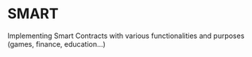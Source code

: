 # SMART
Implementing Smart Contracts with various functionalities and purposes (games, finance, education...) 
